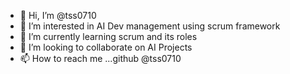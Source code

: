 - 👋 Hi, I’m @tss0710
- 👀 I’m interested in AI Dev management using scrum framework
- 🌱 I’m currently learning scrum and its roles
- 💞️ I’m looking to collaborate on AI Projects
- 📫 How to reach me ...github @tss0710

<!---
tss0710/tss0710 is a ✨ special ✨ repository because its `README.md` (this file) appears on your GitHub profile.
You can click the Preview link to take a look at your changes.
--->
